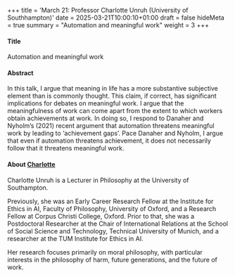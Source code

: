 +++
title = 'March 21: Professor Charlotte Unruh (University of Southhampton)'
date = 2025-03-21T10:00:10+01:00
draft = false
hideMeta = true
summary = "Automation and meaningful work"
weight = 3
+++
 

#### Title
Automation and meaningful work

#### Abstract
In this talk, I argue that meaning in life has a more substantive subjective element than is commonly thought. This claim, if correct, has significant implications for debates on meaningful work. I argue that the meaningfulness of work can come apart from the extent to which workers obtain achievements at work. In doing so, I respond to Danaher and Nyholm’s (2021) recent argument that automation threatens meaningful work by leading to ‘achievement gaps’. Pace Danaher and Nyholm, I argue that even if automation threatens achievement, it does not necessarily follow that it threatens meaningful work.
 

#### About [Charlotte](https://charlotteunruh.weebly.com)

Charlotte Unruh is a Lecturer in Philosophy at the University of Southampton.

Previously, she was an Early Career Research Fellow at the Institute for Ethics in AI, Faculty of Philosophy, University of Oxford, and a Research Fellow at Corpus Christi College, Oxford. Prior to that, she was a Postdoctoral Researcher at the Chair of International Relations at the School of Social Science and Technology, Technical University of Munich, and a researcher at the TUM Institute for Ethics in AI.

Her research focuses primarily on moral philosophy, with particular interests in the philosophy of harm, future generations, and the future of work.


